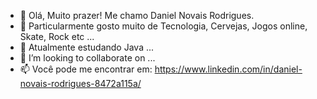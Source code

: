 - 👋 Olá, Muito prazer! Me chamo Daniel Novais Rodrigues.
- 👀 Particularmente gosto muito de Tecnologia, Cervejas, Jogos online, Skate, Rock etc ...
- 🌱 Atualmente estudando Java ...
- 💞️ I’m looking to collaborate on ...
- 📫  Você pode me encontrar em: https://www.linkedin.com/in/daniel-novais-rodrigues-8472a115a/

<!---
xthedisasterpiecex/xthedisasterpiecex is a ✨ special ✨ repository because its `README.md` (this file) appears on your GitHub profile.
You can click the Preview link to take a look at your changes.
--->
